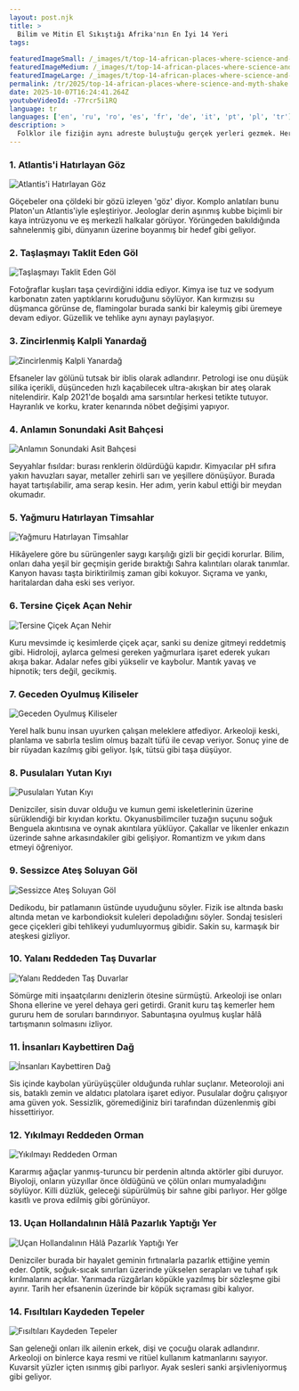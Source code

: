 ```yaml
---
layout: post.njk
title: >
  Bilim ve Mitin El Sıkıştığı Afrika'nın En İyi 14 Yeri
tags:
  
featuredImageSmall: /_images/t/top-14-african-places-where-science-and-myth-shake-cover-tr-small.webp
featuredImageMedium: /_images/t/top-14-african-places-where-science-and-myth-shake-cover-tr-medium.webp
featuredImageLarge: /_images/t/top-14-african-places-where-science-and-myth-shake-cover-tr-large.webp
permalink: /tr/2025/top-14-african-places-where-science-and-myth-shake.html
date: 2025-10-07T16:24:41.264Z
youtubeVideoId: -77rcr5i1RQ
language: tr
languages: ['en', 'ru', 'ro', 'es', 'fr', 'de', 'it', 'pt', 'pl', 'tr']
description: >
  Folklor ile fiziğin aynı adreste buluştuğu gerçek yerleri gezmek. Her durak aynı ölçüde ürperti ve jeoloji sunuyor.
---
```


### 1. Atlantis'i Hatırlayan Göz

![Atlantis'i Hatırlayan Göz](/_images/f/f54794543c2e4702bd8f781d2f3c5a8c-medium.webp)

Göçebeler ona çöldeki bir gözü izleyen 'göz' diyor. Komplo anlatıları bunu Platon'un Atlantis'iyle eşleştiriyor. Jeologlar derin aşınmış kubbe biçimli bir kaya intrüzyonu ve eş merkezli halkalar görüyor. Yörüngeden bakıldığında sahnelenmiş gibi, dünyanın üzerine boyanmış bir hedef gibi geliyor.

### 2. Taşlaşmayı Taklit Eden Göl

![Taşlaşmayı Taklit Eden Göl](/_images/2/2ad3485f05ff368953f2f3ebcdfe2c0d-medium.webp)

Fotoğraflar kuşları taşa çevirdiğini iddia ediyor. Kimya ise tuz ve sodyum karbonatın zaten yaptıklarını koruduğunu söylüyor. Kan kırmızısı su düşmanca görünse de, flamingolar burada sanki bir kaleymiş gibi üremeye devam ediyor. Güzellik ve tehlike aynı aynayı paylaşıyor.

### 3. Zincirlenmiş Kalpli Yanardağ

![Zincirlenmiş Kalpli Yanardağ](/_images/b/b884dbf60efde103e347b1cec5291ef8-medium.webp)

Efsaneler lav gölünü tutsak bir iblis olarak adlandırır. Petrologi ise onu düşük silika içerikli, düşünceden hızlı kaçabilecek ultra-akışkan bir ateş olarak nitelendirir. Kalp 2021'de boşaldı ama sarsıntılar herkesi tetikte tutuyor. Hayranlık ve korku, krater kenarında nöbet değişimi yapıyor.

### 4. Anlamın Sonundaki Asit Bahçesi

![Anlamın Sonundaki Asit Bahçesi](/_images/0/0b954b1bdae5aa1c1d52b9f7be0d2b01-medium.webp)

Seyyahlar fısıldar: burası renklerin öldürdüğü kapıdır. Kimyacılar pH sıfıra yakın havuzları sayar, metaller zehirli sarı ve yeşillere dönüşüyor. Burada hayat tartışılabilir, ama serap kesin. Her adım, yerin kabul ettiği bir meydan okumadır.

### 5. Yağmuru Hatırlayan Timsahlar

![Yağmuru Hatırlayan Timsahlar](/_images/4/432a94571de1ae483b6b287953221c76-medium.webp)

Hikâyelere göre bu sürüngenler saygı karşılığı gizli bir geçidi korurlar. Bilim, onları daha yeşil bir geçmişin geride bıraktığı Sahra kalıntıları olarak tanımlar. Kanyon havası taşta biriktirilmiş zaman gibi kokuyor. Sıçrama ve yankı, haritalardan daha eski ses veriyor.

### 6. Tersine Çiçek Açan Nehir

![Tersine Çiçek Açan Nehir](/_images/2/2ab3cd880b7b82c3cef96c0f65c375bf-medium.webp)

Kuru mevsimde iç kesimlerde çiçek açar, sanki su denize gitmeyi reddetmiş gibi. Hidroloji, aylarca gelmesi gereken yağmurlara işaret ederek yukarı akışa bakar. Adalar nefes gibi yükselir ve kaybolur. Mantık yavaş ve hipnotik; ters değil, gecikmiş.

### 7. Geceden Oyulmuş Kiliseler

![Geceden Oyulmuş Kiliseler](/_images/2/29d57a23c3e476493df8a55615db5750-medium.webp)

Yerel halk bunu insan uyurken çalışan meleklere atfediyor. Arkeoloji keski, planlama ve sabırla teslim olmuş bazalt tüfü ile cevap veriyor. Sonuç yine de bir rüyadan kazılmış gibi geliyor. Işık, tütsü gibi taşa düşüyor.

### 8. Pusulaları Yutan Kıyı

![Pusulaları Yutan Kıyı](/_images/5/5b0e03eb7b267d40a7d1afdbda1eac1b-medium.webp)

Denizciler, sisin duvar olduğu ve kumun gemi iskeletlerinin üzerine sürüklendiği bir kıyıdan korktu. Okyanusbilimciler tuzağın suçunu soğuk Benguela akıntısına ve oynak akıntılara yüklüyor. Çakallar ve likenler enkazın üzerinde sahne arkasındakiler gibi gelişiyor. Romantizm ve yıkım dans etmeyi öğreniyor.

### 9. Sessizce Ateş Soluyan Göl

![Sessizce Ateş Soluyan Göl](/_images/7/7dada5007f6289d69e508233843ea1b7-medium.webp)

Dedikodu, bir patlamanın üstünde uyuduğunu söyler. Fizik ise altında baskı altında metan ve karbondioksit kuleleri depoladığını söyler. Sondaj tesisleri gece çiçekleri gibi tehlikeyi yudumluyormuş gibidir. Sakin su, karmaşık bir ateşkesi gizliyor.

### 10. Yalanı Reddeden Taş Duvarlar

![Yalanı Reddeden Taş Duvarlar](/_images/9/9674f26bb76f4b52595a56846d4ffb05-medium.webp)

Sömürge miti inşaatçılarını denizlerin ötesine sürmüştü. Arkeoloji ise onları Shona ellerine ve yerel dehaya geri getirdi. Granit kuru taş kemerler hem gururu hem de soruları barındırıyor. Sabuntaşına oyulmuş kuşlar hâlâ tartışmanın solmasını izliyor.

### 11. İnsanları Kaybettiren Dağ

![İnsanları Kaybettiren Dağ](/_images/3/34d653acf9522ab943fc5f4a4350e029-medium.webp)

Sis içinde kaybolan yürüyüşçüler olduğunda ruhlar suçlanır. Meteoroloji ani sis, bataklı zemin ve aldatıcı platolara işaret ediyor. Pusulalar doğru çalışıyor ama güven yok. Sessizlik, göremediğiniz biri tarafından düzenlenmiş gibi hissettiriyor.

### 12. Yıkılmayı Reddeden Orman

![Yıkılmayı Reddeden Orman](/_images/7/77ce9f1777d911b9b16a2c458f80b722-medium.webp)

Kararmış ağaçlar yanmış-turuncu bir perdenin altında aktörler gibi duruyor. Biyoloji, onların yüzyıllar önce öldüğünü ve çölün onları mumyaladığını söylüyor. Killi düzlük, geleceği süpürülmüş bir sahne gibi parlıyor. Her gölge kasıtlı ve prova edilmiş gibi görünüyor.

### 13. Uçan Hollandalının Hâlâ Pazarlık Yaptığı Yer

![Uçan Hollandalının Hâlâ Pazarlık Yaptığı Yer](/_images/1/1cde2583ceee7449b32d647f4c6c3b08-medium.webp)

Denizciler burada bir hayalet geminin fırtınalarla pazarlık ettiğine yemin eder. Optik, soğuk-sıcak sınırları üzerinde yükselen serapları ve tuhaf ışık kırılmalarını açıklar. Yarımada rüzgârları köpükle yazılmış bir sözleşme gibi ayırır. Tarih her efsanenin üzerinde bir köpük sıçraması gibi kalıyor.

### 14. Fısıltıları Kaydeden Tepeler

![Fısıltıları Kaydeden Tepeler](/_images/7/79be16c19aea5d6df801e431c1276294-medium.webp)

San geleneği onları ilk ailenin erkek, dişi ve çocuğu olarak adlandırır. Arkeoloji on binlerce kaya resmi ve ritüel kullanım katmanlarını sayıyor. Kuvarsit yüzler içten ısınmış gibi parlıyor. Ayak sesleri sanki arşivleniyormuş gibi geliyor.

